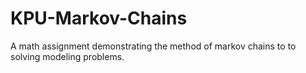 # KPU-Markov-Chains
A math assignment demonstrating the method of markov chains to to solving modeling problems.
